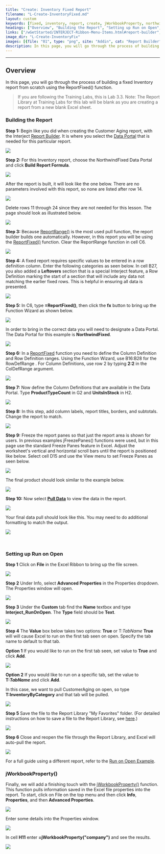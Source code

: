 ```yaml
---
title: "Create: Inventory Fixed Report"
filename: "L-Create-InventoryFixed.md"
layout: custom
keywords: [fixed, inventory, report, create, jWorkbookProperty, northwind fixed, run on open, walkthrough]
headings: ["Overview", "Building the Report", "Setting up Run on Open", "jWorkbookProperty()"]
links: ["/wGetStarted/INTERJECT-Ribbon-Menu-Items.html#report-builder", "/wIndex/Common-Dataportal-Index.html", "/wIndex/ReportRange.html", "/wIndex/ReportFixed.html", "/wIndex/ReportFixed.html", "/wGetStarted/INTERJECT-Ribbon-Menu-Items.html#pull-data", "/wAbout/ReportLibraryLinks.html", "/wGetStarted/L-Create-RunOnOpen.html", "/wIndex/jWorkbookProperty.html"]
image_dir: "L-Create-InventoryFix"
images: [{file: "01", type: "png", site: "Addin", cat: "Report Builder", sub: "", report: "", ribbon: "Simple", config: ""}, {file: "02", type: "png", site: "Addin", cat: "Report Builder", sub: "", report: "NorthwindFixed", ribbon: "Simple", config: ""}, {file: "03", type: "png", site: "Addin", cat: "Report", sub: "", report: "NorthwindFixed", ribbon: "", config: "Yes"}, {file: "04", type: "png", site: "Addin", cat: "Report", sub: "", report: "NorthwindFixed", ribbon: "", config: "Yes"}, {file: "05", type: "png", site: "Addin", cat: "Report", sub: "", report: "NorthwindFixed", ribbon: "", config: "Yes"}, {file: "08", type: "png", site: "Addin", cat: "Report", sub: "", report: "NorthwindFixed", ribbon: "", config: "Yes"}, {file: "06", type: "png", site: "Excel", cat: "Function Wizard", sub: "", report: "NorthwindFixed", ribbon: "", config: "Yes"}, {file: "07", type: "png", site: "Excel", cat: "Function Wizard", sub: "", report: "NorthwindFixed", ribbon: "", config: "Yes"}, {file: "09", type: "png", site: "Excel", cat: "Function Wizard", sub: "", report: "NorthwindFixed", ribbon: "", config: "Yes"}, {file: "10", type: "png", site: "Addin", cat: "Report", sub: "", report: "NorthwindFixed", ribbon: "", config: "Yes"}, {file: "11", type: "png", site: "Addin", cat: "Report", sub: "", report: "Inventory By Category", ribbon: "", config: "Yes"}, {file: "12", type: "png", site: "Excel", cat: "Freeze Panes", sub: "", report: "Inventory By Category", ribbon: "", config: ""}, {file: "13", type: "png", site: "Addin", cat: "Report", sub: "", report: "Inventory By Category", ribbon: "", config: ""}, {file: "14", type: "png", site: "Addin", cat: "Pull Data", sub: "", report: "Inventory By Category", ribbon: "Simple", config: ""}, {file: "15", type: "png", site: "Addin", cat: "Report", sub: "", report: "Inventory By Category", ribbon: "", config: ""}, {file: "16", type: "png", site: "Addin", cat: "Ribbon", sub: "", report: "", ribbon: "Simple", config: ""}, {file: "17", type: "png", site: "Excel", cat: "Info", sub: "Advanced Properties", report: "", ribbon: "", config: ""}, {file: "18", type: "png", site: "Excel", cat: "Advanced Properties", sub: "Custom", report: "", ribbon: "", config: ""}, {file: "19", type: "png", site: "Excel", cat: "Advanced Properties", sub: "Custom", report: "", ribbon: "", config: ""}, {file: "20", type: "png", site: "Excel", cat: "Advanced Properties", sub: "Custom", report: "", ribbon: "", config: ""}, {file: "SaveToReportLibrary", type: "png", site: "Addin", cat: "Report Library", sub: "Right Click Menu", report: "Inventory By Category", ribbon: "", config: ""}, {file: "15", type: "png", site: "Addin", cat: "Report", sub: "", report: "Inventory By Category", ribbon: "", config: ""}, {file: "jWorkbookPropertySettingsClick", type: "png", site: "Excel", cat: "Info", sub: "", report: "Inventory By Category", ribbon: "", config: ""}, {file: "jWorkbookPropertySettings", type: "png", site: "Excel", cat: "Advanced Properties", sub: "Summary", report: "", ribbon: "", config: ""}, {file: "jWorkbookPropertyEntered", type: "png", site: "Addin", cat: "Report", sub: "", report: "Inventory By Category", ribbon: "", config: ""}]
description: In this page, you will go through the process of building a fixed Inventory report from scratch using the ReportFixed() function.
---
```

* * *

##  Overview

In this page, you will go through the process of building a fixed Inventory report from scratch using the ReportFixed() function.

<blockquote class=lab_info>
  If you are following the Training Labs, this is Lab 3.3. Note: The Report Library at Training Labs for this lab will be blank as you are creating a report from a new blank Excel sheet.
</blockquote>

###  Building the Report

**Step 1:** Begin like you did when creating the Customer Aging report, with the Interject [Report Builder](/wGetStarted/INTERJECT-Ribbon-Menu-Items.html#report-builder). It is where you select the  [Data Portal](/wIndex/Common-Dataportal-Index.html) that is needed for this particular report.

![](/images/L-Create-InventoryFix/01.png)
<br>

**Step 2:** For this Inventory report, choose the NorthwindFixed Data Portal and click **Build Report Formula**.

![](/images/L-Create-InventoryFix/02.png)
<br>

After the report is built, it will look like the one below. There are no parameters involved with this report, so none are listed after row 14.

![](/images/L-Create-InventoryFix/03.png)
<br>

Delete rows 11 through 24 since they are not needed for this lesson. The page should look as illustrated below.

![](/images/L-Create-InventoryFix/04.png)
<br>

**Step 3:** Because [ReportRange()](/wIndex/ReportRange.html) is the most used pull function, the report builder builds one automatically. However, in this report you will be using the [ReportFixed()](/wIndex/ReportFixed.html) function. Clear the ReportRange function in cell C6.

![](/images/L-Create-InventoryFix/05.png)
<br>

**Step 4:** A fixed report requires specific values to be entered in a row definition column. Enter the following categories as seen below. In cell B27, you also added a **Leftovers** section that is a special Interject feature, a Row Definition marking the start of a section that will include any data not matching the earlier fixed rows. This is helpful in ensuring all data is presented.

![](/images/L-Create-InventoryFix/08.png)
<br>

**Step 5:** In C6, type **=ReportFixed()**, then click the **fx** button to bring up the Function Wizard as shown below.

![](/images/L-Create-InventoryFix/06.png)
<br>

In order to bring in the correct data you will need to designate a Data Portal. The Data Portal for this example is **NorthwindFixed**.

![](/images/L-Create-InventoryFix/07.png)
<br>

**Step 6:** In a [ReportFixed](/wIndex/ReportFixed.html) function you need to define the Column Definition and Row Definition ranges. Using the Function Wizard, use B16:B28 for the  RowDefRange . For Column Definitions, use row 2 by typing **2:2** in the ColDefRange argument.

![](/images/L-Create-InventoryFix/09.png)
<br>

**Step 7:** Now define the Column Definitions that are available in the Data Portal. Type **ProductTypeCount** in G2 and **UnitsInStock** in H2.

![](/images/L-Create-InventoryFix/10.png)
<br>

**Step 8:** In this step, add column labels, report titles, borders, and subtotals. Change the report to match.

![](/images/L-Create-InventoryFix/11.png)
<br>

**Step 9:** Freeze the report panes so that just the report area is shown for users. In previous examples jFreezePanes() functions were used, but in this page use the standard Freeze Panes feature in Excel. Adjust the worksheet's vertical and horizontal scroll bars until the report is positioned like below. Select cell D15 and use the View menu to set Freeze Panes as seen below.

![](/images/L-Create-InventoryFix/12.png)
<br>

The final product should look similar to the example below.

![](/images/L-Create-InventoryFix/13.png)
<br>

**Step 10:** Now select [**Pull Data**](/wGetStarted/INTERJECT-Ribbon-Menu-Items.html#pull-data) to view the data in the report.

![](/images/L-Create-InventoryFix/14.png)
<br>

Your final data pull should look like this. You may need to do additional formatting to match the output.

![](/images/L-Create-InventoryFix/15.png)

<br>

### Setting up Run on Open

**Step 1** Click on **File** in the Excel Ribbon to bring up the file screen.

![](/images/L-Create-InventoryFix/16.png)
<br>

**Step 2** Under Info, select **Advanced Properties** in the Properties dropdown. The Properties window will open.

![](/images/L-Create-InventoryFix/17.png)
<br>

**Step 3** Under the **Custom** tab find the **Name** textbox and type **Interject_RunOnOpen**. The **Type** field should be **Text**.

![](/images/L-Create-InventoryFix/18.png)
<br>

**Step 4** The **Value** box below takes two options: **True** or T:*TabName* **True** will will cause Excel to run on the first tab seen on open. Specify the tab name to default to that tab.

**Option 1** If you would like to run on the first tab seen, set value to **True** and click **Add**.

![](/images/L-Create-InventoryFix/19.png)
<br>

**Option 2** If you would like to run on a specific tab, set the value to **T:*TabName*** and click **Add**.

In this case, we want to pull CustomerAging on open, so type **T:InventoryByCategory** and that tab will be pulled.

![](/images/L-Create-InventoryFix/20.png)
<br>

**Step 5** Save the file to the Report Library "My Favorites" folder. (For detailed instructions on how to save a file to the Report Library, see [here](/wAbout/ReportLibraryLinks.html).)

![](/images/L-Create-InventoryFix/SaveToReportLibrary.png)
<br>

**Step 6** Close and reopen the file through the Report Library, and Excel will auto-pull the report.

![](/images/L-Create-InventoryFix/15.png)
<br>

For a full guide using a different report, refer to the [Run on Open Example](/wGetStarted/L-Create-RunOnOpen.html).

### jWorkbookProperty()

Finally, we will add a finishing touch with the [jWorkbookProperty()](/wIndex/jWorkbookProperty.html) function. This function pulls information saved in the Excel file properties into the report. To start, click on File on the top menu and then click **Info**, **Properties**, and then **Advanced Properties**.

![](/images/L-Create-InventoryFix/jWorkbookPropertySettingsClick.png)
<br>

Enter some details into the Properties window.

![](/images/L-Create-InventoryFix/jWorkbookPropertySettings.png)
<br>

In cell **H11** enter **=jWorkbookProperty("company")** and see the results.

![](/images/L-Create-InventoryFix/jWorkbookPropertyEntered.png)
<br>
